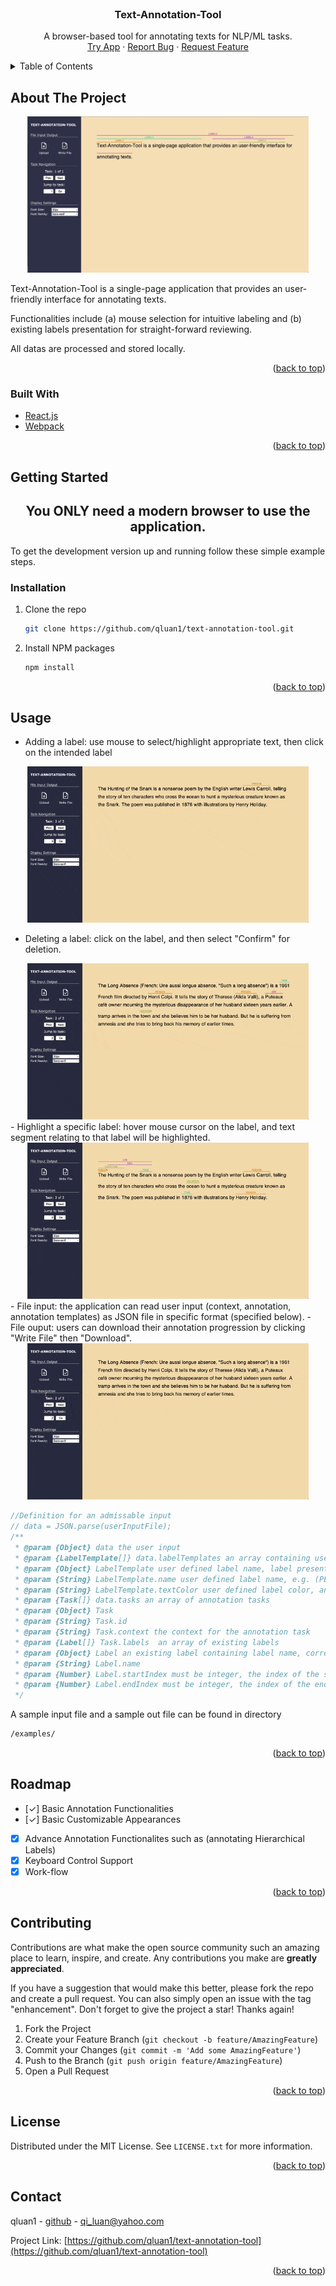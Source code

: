 <div id="top"></div>


<!-- PROJECT LOGO -->
<br />
<div align="center">
  <!-- <a href="https://github.com/github_username/repo_name">
    <img src="images/logo.png" alt="Logo" width="80" height="80">
  </a> -->

<h3 align="center">Text-Annotation-Tool</h3>

  <p align="center">
    A browser-based tool for annotating texts for NLP/ML tasks. 
    <br />
    <a href="https://qluan1.github.io/text-annotation-tool/">Try App</a>
    ·
    <a href="https://github.com/qluan1/text-annotation-tool/issues">Report Bug</a>
    ·
    <a href="https://github.com/qluan1/text-annotation-tool/issues">Request Feature</a>
  </p>
</div>



<!-- TABLE OF CONTENTS -->
<details>
  <summary>Table of Contents</summary>
  <ol>
    <li>
      <a href="#about-the-project">About The Project</a>
      <ul>
        <li><a href="#built-with">Built With</a></li>
      </ul>
    </li>
    <li>
      <a href="#getting-started">Getting Started</a>
      <ul>
        <li><a href="#installation">Installation</a></li>
      </ul>
    </li>
    <li><a href="#usage">Usage</a></li>
    <li><a href="#roadmap">Roadmap</a></li>
    <li><a href="#contributing">Contributing</a></li>
    <li><a href="#license">License</a></li>
    <li><a href="#contact">Contact</a></li>
  </ol>
</details>



<!-- ABOUT THE PROJECT -->
## About The Project
<div align = "center">
    <img src="img/app.jpg" alt="Screenshot" width="450" height="250">
</div>

Text-Annotation-Tool is a single-page application that provides an user-friendly interface for annotating texts.

Functionalities include (a) mouse selection for intuitive labeling and (b) existing labels presentation for straight-forward reviewing.  

All datas are processed and stored locally.


<p align="right">(<a href="#top">back to top</a>)</p>



### Built With

* [React.js](https://reactjs.org/)
* [Webpack](https://webpack.js.org/)

<p align="right">(<a href="#top">back to top</a>)</p>



<!-- GETTING STARTED -->
## Getting Started

<h2 align="center">You ONLY need a modern browser to use the application. </h2> 

To get the development version up and running follow these simple example steps.

<!-- ### Prerequisites

This is an example of how to list things you need to use the software and how to install them.
* npm
  ```sh
  npm install npm@latest -g
  ``` -->


### Installation

1. Clone the repo
   ```sh
   git clone https://github.com/qluan1/text-annotation-tool.git
   ```
2. Install NPM packages
   ```sh
   npm install
   ```

<p align="right">(<a href="#top">back to top</a>)</p>



<!-- USAGE EXAMPLES -->
## Usage

- Adding a label: use mouse to select/highlight appropriate text, then click on the intended label
<div align = "center">
    <img src="img/addLabel.gif" alt="AddLabel" width="450" height="250">
</div>

- Deleting a label: click on the label, and then select "Confirm" for deletion.
<div align = "center">
    <img src="img/deleteLabel.gif" alt="DeleteLabel" width="450" height="250">
</div>
- Highlight a specific label: hover mouse cursor on the label, and text segment relating to that label will be highlighted.
<div align = "center">
    <img src="img/highlight.gif" alt="HighLightLabel" width="450" height="250">
</div>
- File input: the application can read user input (context, annotation, annotation templates) as JSON file in specific format (specified below). 
- File ouput: users can download their annotation progression by clicking "Write File" then "Download".
<div align = "center">
    <img src="img/fileIO.gif" alt="FileIO" width="450" height="250">
</div>

```js
//Definition for an admissable input
// data = JSON.parse(userInputFile);
/**
 * @param {Object} data the user input 
 * @param {LabelTemplate[]} data.labelTemplates an array containing user defined label templates
 * @param {Object} LabelTemplate user defined label name, label presentation color, label properties
 * @param {String} LabelTemplate.name user defined label name, e.g. (PER, ORG, GPE, ... in NER task)
 * @param {String} LabelTemplate.textColor user defined label color, an acceptable color should be in the RGB form.
 * @param {Task[]} data.tasks an array of annotation tasks 
 * @param {Object} Task
 * @param {String} Task.id
 * @param {String} Task.context the context for the annotation task
 * @param {Label[]} Task.labels  an array of existing labels
 * @param {Object} Label an existing label containing label name, corresponding text offsets, and optional properties
 * @param {String} Label.name
 * @param {Number} Label.startIndex must be integer, the index of the starting character
 * @param {Number} Label.endIndex must be integer, the index of the ending character. Note that  endIndex is inclusive, meaning that the labeled text would be t.context.substring( l.startIndex, l.endIndex + 1 )
 */
```

A sample input file and a sample out file can be found in directory
```sh
/examples/
```

<p align="right">(<a href="#top">back to top</a>)</p>



<!-- ROADMAP -->
## Roadmap

- [✓] Basic Annotation Functionalities
- [✓] Basic Customizable Appearances
- [X] Advance Annotation Functionalites such as (annotating Hierarchical Labels)
- [X] Keyboard Control Support
- [X] Work-flow

<p align="right">(<a href="#top">back to top</a>)</p>



<!-- CONTRIBUTING -->
## Contributing

Contributions are what make the open source community such an amazing place to learn, inspire, and create. Any contributions you make are **greatly appreciated**.

If you have a suggestion that would make this better, please fork the repo and create a pull request. You can also simply open an issue with the tag "enhancement".
Don't forget to give the project a star! Thanks again!

1. Fork the Project
2. Create your Feature Branch (`git checkout -b feature/AmazingFeature`)
3. Commit your Changes (`git commit -m 'Add some AmazingFeature'`)
4. Push to the Branch (`git push origin feature/AmazingFeature`)
5. Open a Pull Request

<p align="right">(<a href="#top">back to top</a>)</p>



<!-- LICENSE -->
## License

Distributed under the MIT License. See `LICENSE.txt` for more information.

<p align="right">(<a href="#top">back to top</a>)</p>



<!-- CONTACT -->
## Contact

qluan1 - [github](https://github.com/qluan1) - qi_luan@yahoo.com

Project Link: [https://github.com/qluan1/text-annotation-tool](https://github.com/qluan1/text-annotation-tool)

<p align="right">(<a href="#top">back to top</a>)</p>
